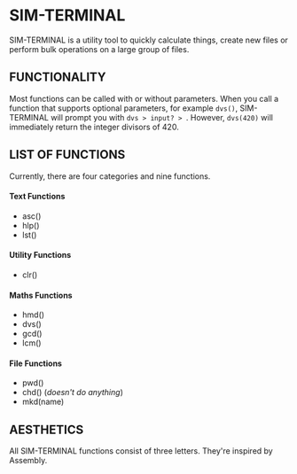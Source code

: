 # SIM-TERMINAL

SIM-TERMINAL is a utility tool to quickly calculate things, create new files or perform bulk operations on a large group of files.

## FUNCTIONALITY

Most functions can be called with or without parameters.
When you call a function that supports optional parameters, for example `dvs()`, SIM-TERMINAL will prompt you with
`dvs > input? > `.
However, ```dvs(420)``` will immediately return the integer divisors of 420.

## LIST OF FUNCTIONS

Currently, there are four categories and nine functions.

#### Text Functions
 - asc()
 - hlp()
 - lst()
#### Utility Functions
 - clr()
#### Maths Functions
 - hmd()
 - dvs()
 - gcd()
 - lcm()
#### File Functions
 - pwd()
 - chd() (*doesn't do anything*)
 - mkd(name)

 ## AESTHETICS

 All SIM-TERMINAL functions consist of three letters.
 They're inspired by Assembly.

